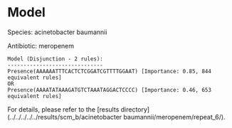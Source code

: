 
# Model

Species: acinetobacter baumannii

Antibiotic: meropenem

```
Model (Disjunction - 2 rules):
------------------------------
Presence(AAAAAATTTCACTCTCGGATCGTTTTGGAAT) [Importance: 0.85, 844 equivalent rules]
OR
Presence(AAAATATAAAGATGTCTAAATAGGACTCCCC) [Importance: 0.46, 653 equivalent rules]

```

For details, please refer to the [results directory](../../../../../results/scm_b/acinetobacter baumannii/meropenem/repeat_6/).

